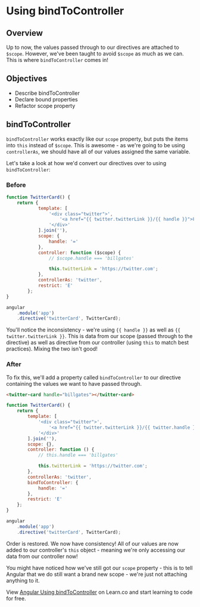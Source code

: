 # Using bindToController

## Overview

Up to now, the values passed through to our directives are attached to `$scope`. However, we've been taught to avoid `$scope` as much as we can. This is where `bindToController` comes in!

## Objectives

- Describe bindToController
- Declare bound properties
- Refactor scope property

## bindToController

`bindToController` works exactly like our `scope` property, but puts the items into `this` instead of `$scope`. This is awesome - as we're going to be using `controllerAs`, we should have all of our values assigned the same variable.

Let's take a look at how we'd convert our directives over to using `bindToController`:

### Before

```js
function TwitterCard() {
	return {
    		template: [
    			'<div class="twitter">',
    				'<a href="{{ twitter.twitterLink }}/{{ handle }}">Follow @{{ handle }} on Twitter!</a>',
    			'</div>'
    		].join(''),
    		scope: {
    		    handle: '='
    		},
    		controller: function ($scope) {
    			// $scope.handle === 'billgates'

    			this.twitterLink = 'https://twitter.com';
    		},
    		controllerAs: 'twitter',
    		restrict: 'E'
    	};
}

angular
	.module('app')
	.directive('twitterCard', TwitterCard);
```

You'll notice the inconsistency - we're using `{{ handle }}` as well as `{{ twitter.twitterLink }}`. This is data from our scope (passed through to the directive) as well as directive from our controller (using `this` to match best practices). Mixing the two isn't good!

### After

To fix this, we'll add a property called `bindToController` to our directive containing the values we want to have passed through. 

```html
<twitter-card handle="billgates"></twitter-card>
```

```js
function TwitterCard() {
	return {
		template: [
			'<div class="twitter">',
				'<a href="{{ twitter.twitterLink }}/{{ twitter.handle }}">Follow @{{ twitter.handle }} on Twitter!</a>',
			'</div>'
		].join(''),
		scope: {},
		controller: function () {
			// this.handle === 'billgates'

			this.twitterLink = 'https://twitter.com';
		},
		controllerAs: 'twitter',
        bindToController: {
            handle: '='
        },
		restrict: 'E'
	};
}

angular
	.module('app')
	.directive('twitterCard', TwitterCard);
```

Order is restored. We now have consistency! All of our values are now added to our controller's `this` object - meaning we're only accessing our data from our controller now!

You might have noticed how we've still got our `scope` property - this is to tell Angular that we do still want a brand new scope - we're just not attaching anything to it.

<p data-visibility='hidden'>View <a href='https://learn.co/lessons/angular-bind-to-controller-readme'>Angular Using bindToController</a> on Learn.co and start learning to code for free.</p>
